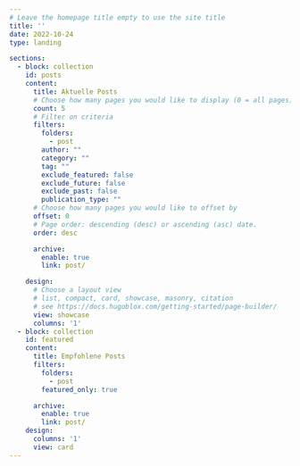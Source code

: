 ```yaml
---
# Leave the homepage title empty to use the site title
title: ''
date: 2022-10-24
type: landing

sections:
  - block: collection
    id: posts
    content:
      title: Aktuelle Posts
      # Choose how many pages you would like to display (0 = all pages)
      count: 5
      # Filter on criteria
      filters:
        folders:
          - post
        author: ""
        category: ""
        tag: ""
        exclude_featured: false
        exclude_future: false
        exclude_past: false
        publication_type: ""
      # Choose how many pages you would like to offset by
      offset: 0
      # Page order: descending (desc) or ascending (asc) date.
      order: desc

      archive:
        enable: true
        link: post/

    design:
      # Choose a layout view
      # list, compact, card, showcase, masonry, citation
      # see https://docs.hugoblox.com/getting-started/page-builder/     
      view: showcase
      columns: '1'
  - block: collection
    id: featured
    content:
      title: Empfohlene Posts
      filters:
        folders:
          - post
        featured_only: true

      archive:
        enable: true
        link: post/    
    design:
      columns: '1'
      view: card
---
```

